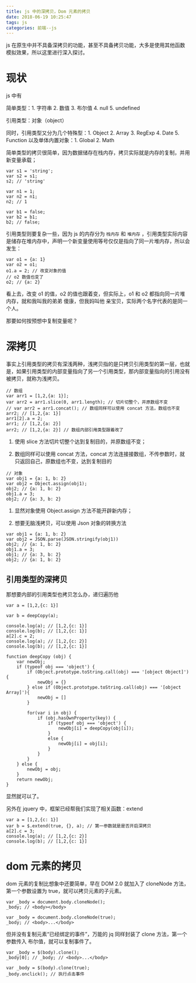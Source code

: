 ```yaml
---
title: js 中的深拷贝，Dom 元素的拷贝
date: 2018-06-19 10:25:47
tags: js
categories: 前端--js
---
```


js 在原生中并不具备深拷贝的功能，甚至不具备拷贝功能，大多是使用其他函数模拟效果，所以这里进行深入探讨。
<!-- more -->
# 现状

js 中有 

简单类型：1. 字符串 2. 数值 3. 布尔值 4. null 5. undefined

引用类型：对象（object）

同时，引用类型又分为几个特殊型：1. Object 2. Array 3. RegExp 4. Date 5. Function
            以及单体内置对象：1. Global 2. Math

简单类型的拷贝很简单，因为数据储存在栈内存，拷贝实际就是内存的复制，并用新变量承载；

```
var s1 = 'string';
var s2 = s1;
s2; // 'string'

var n1 = 1;
var n2 = n1;
n2; // 1

var b1 = false;
var b2 = b1;
b2; // false;
```

引用类型则要复杂一些，因为 js 的内存分为 `栈内存` 和 `堆内存` ，引用类型实际内容是储存在堆内存中，声明一个新变量使用等号仅仅是指向了同一片堆内存，所以会发生：

```
var o1 = {a: 1}
var o2 = o1;
o1.a = 2; // 改变对象的值
// o2 数值也变了
o2; // {a: 2} 

```

看上去，改变 o1 的值，o2 的值也跟着变，但实际上，o1 和 o2 都指向同一片堆内存，就和我叫我的弟弟 傻康，但我妈叫他 亲宝贝，实际两个名字代表的是同一个人。

那要如何按预想中复制变量呢？

# 深拷贝

事实上引用类型的拷贝有深浅两种，浅拷贝指的是只拷贝引用类型的第一层，也就是，如果引用类型的内部变量指向了另一个引用类型，那内部变量指向的引用没有被拷贝，就称为浅拷贝。

```
// 数组
var arr1 = [1,2,{a: 1}];
var arr2 = arr1.slice(0, arr1.length); // 切片切整个，并原数组不变
// var arr2 = arr1.concat(); // 数组同样可以使用 concat 方法，数组也不变
arr2; // [1,2,{a: 1}]
arr1[2].a = 2;
arr1; // [1,2,{a: 2}]
arr2; // [1,2,{a: 2}] // 数组内部引用类型跟着改了
```

1. 使用 slice 方法切片切整个达到复制目的，并原数组不变；

2. 数组同样可以使用 concat 方法，concat 方法连接接数组，不传参数时，就只返回自己，原数组也不变，达到复制目的

```
// 对象
var obj1 = {a: 1, b: 2}
var obj2 = Object.assign(obj1);
obj2; // {a: 1, b: 2}
obj1.a = 3;
obj2; // {a: 3, b: 2}
```

1. 显然对象使用 Object.assign 方法不能开辟新内存；

2. 想要无脑浅拷贝，可以使用 Json 对象的转换方法

```
var obj1 = {a: 1, b: 2}
var obj2 = JSON.parse(JSON.stringify(obj1))
obj2; // {a: 1, b: 2}
obj1.a = 3;
obj1; // {a: 3, b: 2}
obj2; // {a: 1, b: 2}
```

## 引用类型的深拷贝

那想要内部的引用类型也拷贝怎么办，递归遍历他

```
var a = [1,2,{c: 1}]

var b = deepCopy(a);

console.log(a); // [1,2,{c: 1}]
console.log(b); // [1,2,{c: 1}]
a[2].c = 2;
console.log(a); // [1,2,{c: 2}]
console.log(b); // [1,2,{c: 1}]

function deepCopy (obj) {
    var newObj;
    if (typeof obj === 'object') {
        if (Object.prototype.toString.call(obj) === '[object Object]') {
            newObj = {}
        } else if (Object.prototype.toString.call(obj) === '[object Array]'){
            newObj = []
        }
        
        for(var i in obj) {
            if (obj.hasOwnProperty(key)) {
                if (typeof obj === 'object') {
                    newObj[i] = deepCopy(obj[i]);
                } 
                else {
                    newObj[i] = obj[i];
                }
            }
        }
    } else {
        newObj = obj;
    }
    return newObj;
}
```

显然就可以了。

另外在 jquery 中，框架已经帮我们实现了相关函数：extend

```
var a = [1,2,{c: 1}]
var b = $.extend(true, {}, a); // 第一参数就是是否开启深拷贝
a[2].c = 3;
console.log(a); // [1,2,{c: 2}]
console.log(b); // [1,2,{c: 1}]
```

# dom 元素的拷贝

dom 元素的复制比想象中还要简单，早在 DOM 2.0 就加入了 cloneNode 方法，第一个参数设置为 true，就可以拷贝元素的子元素。

```
var _body = document.body.cloneNode();
_body; // <body></body>

var _body = document.body.cloneNode(true);
_body; // <body>...</body>
```

但并没有复制元素“已经绑定的事件”，万能的 jq 同样封装了 clone 方法，第一个参数传入 布尔值，就可以复制事件了。

```
var _body = $(body).clone();
_body[0]; // _body; // <body>...</body>

var _body = $(body).clone(true);
_body.onclick(); // 执行点击事件
```